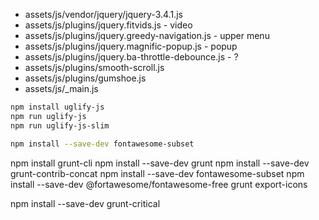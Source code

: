 * assets/js/vendor/jquery/jquery-3.4.1.js
* assets/js/plugins/jquery.fitvids.js - video
* assets/js/plugins/jquery.greedy-navigation.js - upper menu
* assets/js/plugins/jquery.magnific-popup.js - popup
* assets/js/plugins/jquery.ba-throttle-debounce.js - ?
* assets/js/plugins/smooth-scroll.js 
* assets/js/plugins/gumshoe.js 
* assets/js/_main.js 

```bash
npm install uglify-js
npm run uglify-js
npm run uglify-js-slim
```

```bash
npm install --save-dev fontawesome-subset 
```

npm install grunt-cli
npm install --save-dev grunt 
npm install --save-dev grunt-contrib-concat 
npm install --save-dev fontawesome-subset 
npm install --save-dev @fortawesome/fontawesome-free
grunt export-icons



npm install  --save-dev grunt-critical
